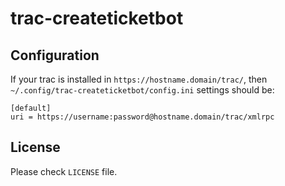 # trac-createticketbot

## Configuration

If your trac is installed in `https://hostname.domain/trac/`, then `~/.config/trac-createticketbot/config.ini` settings should be:

    [default]
    uri = https://username:password@hostname.domain/trac/xmlrpc

## License

Please check `LICENSE` file.
